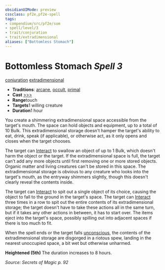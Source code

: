 ```yaml
---
obsidianUIMode: preview
cssclass: pf2e,pf2e-spell
tags:
- compendium/src/pf2e/som
- spell/level/3
- trait/conjuration
- trait/extradimensional
aliases: ["Bottomless Stomach"]
---
```

# Bottomless Stomach *Spell 3*   
[conjuration](../../Rules/traits/conjuration.md)  [extradimensional](../../Rules/traits/extradimensional.md)  

- **Traditions**: [arcane](../../Rules/traits/arcane.md), [occult](../../Rules/traits/occult.md), [primal](../../Rules/traits/primal.md)
- **Cast** [>>>](../../Rules/core-rulebook/chapter-9-playing-the-game.md#Actions "Three-Action") 
- **Range**touch
- **Targets**1 willing creature
- **Duration**1 hour

You create a shimmering extradimensional space accessible from the target's mouth. The space can hold objects and equipment, up to a total of 10 Bulk. This extradimensional storage doesn't hamper the target's ability to eat, drink, speak (if applicable), or otherwise act, as it only opens and closes when the target chooses.

The target can [Interact](../../Rules/actions/interact.md) to swallow an object of up to 1 Bulk, which doesn't harm the object or the target. If the extradimensional space is full, the target can't add any more objects until first removing one or more stored objects. Organic matter and living creatures can't be stored in this space. The extradimensional storage is obvious to any creature who looks into the target's mouth, as the entryway shimmers slightly, though this doesn't clearly reveal the contents inside.

The target can [Interact](../../Rules/actions/interact.md) to spit out a single object of its choice, causing the object to fall to the ground in the target's space. The target can [Interact](../../Rules/actions/interact.md) three times in a row to spit out the entire contents of its extradimensional storage; the target doesn't have to take these actions all in the same turn, but if it takes any other actions in between, it has to start over. The items eject into the target's space, possibly spilling out into adjacent spaces if there is too much to fit.

When the spell ends or the target falls [unconscious](../../Rules/conditions.md#Unconscious), the contents of the extradimensional storage are disgorged in a riotous spew, landing in the nearest unoccupied space, a bit wet but otherwise unharmed.

**Heightened (5th)** The duration increases to 8 hours.

*Source: Secrets of Magic p. 92*